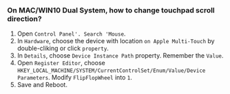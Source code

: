### On MAC/WIN10 Dual System, how to change touchpad scroll direction?

1. Open `Control Panel'. Search 'Mouse`. 
2. In `Hardware`, choose the device with location `on Apple Multi-Touch` by double-cliking or click `property`.
3. In `Details`, choose `Device Instance Path` property. Remember the `Value`.
4. Open `Register Editor`, choose `HKEY_LOCAL_MACHINE/SYSTEM/CurrentControlSet/Enum/Value/Device Parameters`. Modify `FlipFlopWheel` into `1`.
5. Save and Reboot.
